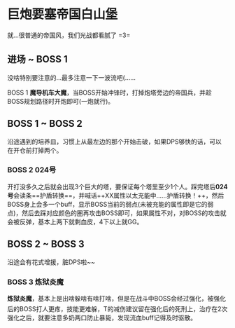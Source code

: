 # 巨炮要塞帝国白山堡

就…很普通的帝国风，我们光战都看腻了 =3=

## 进场 ~ BOSS 1 

没啥特别要注意的…最多注意一下一波流吧(……

BOSS 1 **魔导机车大魔**，当BOSS开始冲锋时，打掉炮塔旁边的帝国兵，并趁BOSS规划路径时开炮即可(一炮就行)。

## BOSS 1 ~ BOSS 2

沿途遇到的培养皿，习惯上从最左边的那个开始击破，如果DPS够快的话，可以在开仓前打掉两个。

### BOSS 2 024号
开打没多久之后就会出现3个巨大的塔，要保证每个塔里至少1个人。踩完塔后**024号**会读条==护盾转换==，并喊话++XX属性以太充能中……护盾转换！++，然后BOSS身上会多一个buff，显示BOSS当前的弱点(未被充能的属性即是它的弱点)，然后去踩对应颜色的圈再攻击BOSS即可，如果属性不对，对BOSS的攻击就会被反弹，基本上两下就剩血皮，4下以上就GG。

## BOSS 2 ~ BOSS 3

沿途会有花式增援，脏DPS啦~~

### BOSS 3 炼狱炎魔
**炼狱炎魔**，基本上是出啥躲啥有啥打啥，但是在战斗中BOSS会经过强化，被强化后的BOSS打人更疼，技能更难躲，<img class="no-zoom sm-icon" :src="$withBase('/images/jobs/tank.png')" height="20">T的减伤建议留在强化后的死刑上，<img class="no-zoom sm-icon" :src="$withBase('/images/jobs/healer.png')" height="20">治疗在2次强化之后，就要注意多奶两口防止暴毙，发现流血buff记得及时驱散。